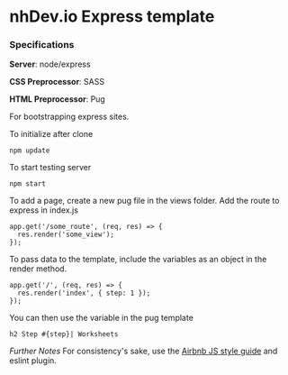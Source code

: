 # nhDev.io Express template

### Specifications
**Server**: node/express

**CSS Preprocessor**: SASS

**HTML Preprocessor**: Pug

For bootstrapping express sites. 

To initialize after clone
```
npm update
```

To start testing server
```
npm start
```

To add a page, create a new pug file in the views folder. 
Add the route to express in index.js 

```
app.get('/some_route', (req, res) => {
  res.render('some_view');
});
```

To pass data to the template, include the variables as an object in the render method.
```
app.get('/', (req, res) => {
  res.render('index', { step: 1 });
});
```

You can then use the variable in the pug template
```
h2 Step #{step}| Worksheets
```

*Further Notes*
For consistency's sake, use the [Airbnb JS style guide](https://github.com/airbnb/javascript) and eslint plugin. 